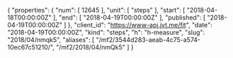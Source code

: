 {
  "properties": {
    "num": [
      12645
    ],
    "unit": [
      "steps"
    ],
    "start": [
      "2018-04-18T00:00:00Z"
    ],
    "end": [
      "2018-04-19T00:00:00Z"
    ],
    "published": [
      "2018-04-19T00:00:00Z"
    ]
  },
  "client_id": "https://www-api.jvt.me/fit",
  "date": "2018-04-19T00:00:00Z",
  "kind": "steps",
  "h": "h-measure",
  "slug": "2018/04/nmqk5",
  "aliases": [
    "/mf2/3544d283-aeab-4c75-a574-10ec67c51210/",
    "/mf2/2018/04/nmQk5"
  ]
}
